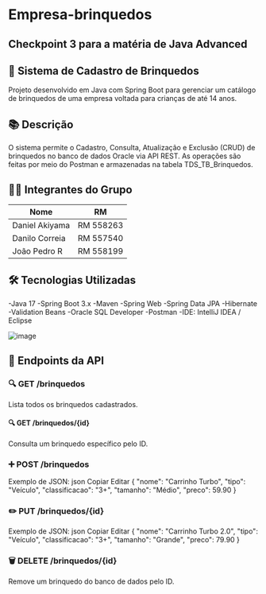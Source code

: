 # Empresa-brinquedos
Checkpoint 3 para a matéria de Java Advanced
------------------------------------------------------------------------------------------------------------------------------------------------------------------------------------------------------------------------------------------------------------------------

## 🧸 Sistema de Cadastro de Brinquedos
Projeto desenvolvido em Java com Spring Boot para gerenciar um catálogo de brinquedos de uma empresa voltada para crianças de até 14 anos.

## 📚 Descrição
O sistema permite o Cadastro, Consulta, Atualização e Exclusão (CRUD) de brinquedos no banco de dados Oracle via API REST. As operações são feitas por meio do Postman e armazenadas na tabela TDS_TB_Brinquedos.

## 👨‍💻 Integrantes do Grupo
| Nome           | RM        |
|----------------|-----------|
| Daniel Akiyama | RM 558263 |
| Danilo Correia | RM 557540 |
| João Pedro R   | RM 558199 |

## 🛠️ Tecnologias Utilizadas
-Java 17
-Spring Boot 3.x
-Maven
-Spring Web
-Spring Data JPA
-Hibernate
-Validation Beans
-Oracle SQL Developer
-Postman
-IDE: IntelliJ IDEA / Eclipse

![image](https://github.com/user-attachments/assets/6153c93f-1771-4686-9da9-76859253c48f)

## 📂 Endpoints da API

### 🔍 GET /brinquedos
Lista todos os brinquedos cadastrados.

#### 🔍 GET /brinquedos/{id}
Consulta um brinquedo específico pelo ID.

### ➕ POST /brinquedos
Exemplo de JSON:
json
Copiar
Editar
{
  "nome": "Carrinho Turbo",
  "tipo": "Veículo",
  "classificacao": "3+",
  "tamanho": "Médio",
  "preco": 59.90
}

### ✏️ PUT /brinquedos/{id}
Exemplo de JSON:
json
Copiar
Editar
{
  "nome": "Carrinho Turbo 2.0",
  "tipo": "Veículo",
  "classificacao": "3+",
  "tamanho": "Grande",
  "preco": 79.90
}

### 🗑️ DELETE /brinquedos/{id}
Remove um brinquedo do banco de dados pelo ID.
